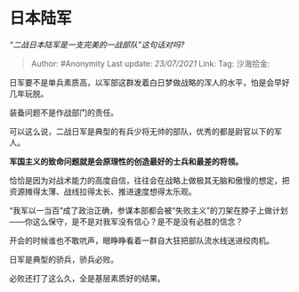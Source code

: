 # 日本陆军
*“二战日本陆军是一支完美的一战部队”这句话对吗?*

> Author: #Anonymity
> Last update: *23/07/2021*
> Link:
> Tag:
> 沙海拾金:

日军要不是单兵素质高，以军部这群发着白日梦做战略的浑人的水平，怕是会早好几年玩脱。

装备问题不是作战部门的责任。

可以这么说，二战日军是典型的有兵少将无帅的部队，优秀的都是尉官以下的军人。

**军国主义的致命问题就是会原理性的创造最好的士兵和最差的将领。**

恰恰是因为对战术能力的高度自信，往往会在战略上做极其无脑和傲慢的想定，把资源摊得太薄、战线拉得太长、推进速度想得太乐观。

“我军以一当百”成了政治正确，参谋本部都会被“失败主义”的刀架在脖子上做计划——你这么保守，是不是对我军没有信心？是不是没有必胜的信念？

开会的时候谁也不敢吭声，眼睁睁看着一群自大狂把部队流水线送进绞肉机。

日军是典型的骄兵，骄兵必败。

必败还打了这么久，全是基层素质好的结果。
